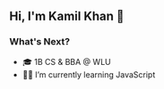 

## Hi, I'm Kamil Khan 🦅

### What's Next?
* 🎓 1B CS & BBA @ WLU
* 👨‍💻 I’m currently learning JavaScript
